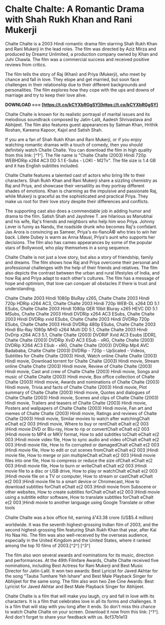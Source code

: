 
 
# Chalte Chalte: A Romantic Drama with Shah Rukh Khan and Rani Mukerji
 
Chalte Chalte is a 2003 Hindi romantic drama film starring Shah Rukh Khan and Rani Mukerji in the lead roles. The film was directed by Aziz Mirza and produced by Dreamz Unlimited, a production company owned by Khan and Juhi Chawla. The film was a commercial success and received positive reviews from critics.
 
The film tells the story of Raj (Khan) and Priya (Mukerji), who meet by chance and fall in love. They elope and get married, but soon face challenges in their relationship due to their different backgrounds and personalities. The film explores how they cope with the ups and downs of marriage and try to keep their love alive.
 
**DOWNLOAD === [https://t.co/kCYXbRGgSY](https://t.co/kCYXbRGgSY)**


 
Chalte Chalte is known for its realistic portrayal of marital issues and its melodious soundtrack composed by Jatin-Lalit, Aadesh Shrivastava and Abhijeet. The film also features guest appearances by Salman Khan, Hrithik Roshan, Kareena Kapoor, Kajol and Satish Shah.
 
If you are a fan of Shah Rukh Khan and Rani Mukerji, or if you enjoy watching romantic dramas with a touch of comedy, then you should definitely watch Chalte Chalte. You can download the film in high quality from this link: [^1^]. The file name is "Chalte Chalte (2003) Hindi 720p WEBHDRip x264 AC3 DD 5.1 E-Subs - LOKI - M2Tv". The file size is 1.4 GB and it has English subtitles included.
  
Chalte Chalte features a talented cast of actors who bring life to their characters. Shah Rukh Khan and Rani Mukerji share a sizzling chemistry as Raj and Priya, and showcase their versatility as they portray different shades of emotions. Khan is charming as the impulsive and passionate Raj, while Mukerji is graceful as the sophisticated and practical Priya. They make us root for their love story despite their differences and conflicts.
 
The supporting cast also does a commendable job in adding humor and drama to the film. Satish Shah and Jayshree T. are hilarious as Manubhai and his wife, Raj's friends and neighbors who help him woo Priya. Johnny Lever is funny as Nandu, the roadside drunk who becomes Raj's confidant. Jas Arora is convincing as Sameer, Priya's ex-fiancÃ© who tries to win her back. Lillete Dubey is warm as Anna Mausi, Priya's aunt who supports her decisions. The film also has cameo appearances by some of the popular stars of Bollywood, who play themselves in a song sequence.
 
Chalte Chalte is not just a love story, but also a story of friendship, family and dreams. The film shows how Raj and Priya overcome their personal and professional challenges with the help of their friends and relatives. The film also depicts the contrast between the urban and rural lifestyles of India, and how Raj and Priya adapt to each other's cultures. The film has a message of hope and optimism, that love can conquer all obstacles if there is trust and understanding.
 
Chalte Chalte 2003 Hindi 1080p BluRay x265,  Chalte Chalte 2003 Hindi 720p HDRip x264 AC3,  Chalte Chalte 2003 Hindi 720p WEB-DL x264 DD 5.1 ESubs,  Chalte Chalte 2003 Hindi 1080p GER 10bit Bluray x265 HEVC DD 5.1 MSubs,  Chalte Chalte 2003 Hindi DVDRip x264 AC3 ESubs,  Chalte Chalte 2003 Hindi DVDRip xvid ESubs,  Chalte Chalte 2003 Hindi DVDRip 720p ESubs,  Chalte Chalte 2003 Hindi DVDRip 480p ESubs,  Chalte Chalte 2003 Hindi Blu-Ray 1080p MHD x264 Multi DD 5.1,  Chalte Chalte 2003 Hindi DvDrip x264 AC3 5.1,  Chalte Chalte (2003) DVDRiP Xvid AC3 Esubs [DDR],  Chalte Chalte (2003) DVDRip XviD AC3 ESub - xRG,  Chalte Chalte (2003) DVDRip X264 AC3 ESub - xRG,  Chalte Chalte (2003) DVDRip Mp4 AVC Badababa,  Chalte Chalte (2003) DVDRip - 720p - UpScaled - Videos,  Subtitles for Chalte Chalte (2003) Hindi,  Watch online Chalte Chalte (2003) Hindi movie,  Download torrent for Chalte Chalte (2003) Hindi movie,  Stream online Chalte Chalte (2003) Hindi movie,  Review of Chalte Chalte (2003) Hindi movie,  Cast and crew of Chalte Chalte (2003) Hindi movie,  Songs and music of Chalte Chalte (2003) Hindi movie,  Box office collection of Chalte Chalte (2003) Hindi movie,  Awards and nominations of Chalte Chalte (2003) Hindi movie,  Trivia and facts of Chalte Chalte (2003) Hindi movie,  Plot summary of Chalte Chalte (2003) Hindi movie,  Quotes and dialogues of Chalte Chalte (2003) Hindi movie,  Scenes and clips of Chalte Chalte (2003) Hindi movie,  Trailers and teasers of Chalte Chalte (2003) Hindi movie,  Posters and wallpapers of Chalte Chalte (2003) Hindi movie,  Fan art and memes of Chalte Chalte (2003) Hindi movie,  Ratings and reviews of Chalte Chalte (2003) Hindi movie,  Similar movies to watch after watchingChalt eChalt e(2 003 )Hindi movie,  Where to buy or rentChalt eChalt e(2 003 )Hindi movie DVD or Blu-ray,  How to rip or convertChalt eChalt e(2 003 )Hindi movie to MP4 or MKV format,  How to add subtitles toChalt eChalt e(2 003 )Hindi movie video file,  How to sync audio and video ofChalt eChalt e(2 003 )Hindi movie file,  How to fix corrupted or damagedChalt eChalt e(2 003 )Hindi movie file,  How to edit or cut scenes fromChalt eChalt e(2 003 )Hindi movie file,  How to merge or join multipleChalt eChalt e(2 003 )Hindi movie files into one file,  How to compress or reduce the size ofChalt eChalt e(2 003 )Hindi movie file,  How to burn or writeChalt eChalt e(2 003 )Hindi movie file to a disc or USB drive,  How to play or watchChalt eChalt e(2 003 )Hindi movie file on a TV or computer,  How to stream or castChalt eChalt e(2 003 )Hindi movie file to a smart device or Chromecast,  How to download subtitles forChalt eChalt e(2 003 )Hindi movie from Subscene or other websites,  How to create subtitles forChalt eChalt e(2 003 )Hindi movie using a subtitle editor software,  How to translate subtitles forChalt eChalt e(2 003 )Hindi movie to another language using Google Translate or other tools
  
Chalte Chalte was a box office hit, earning â¹43.38 crore (US$5.4 million) worldwide. It was the seventh highest-grossing Indian film of 2003, and the second highest-grossing film featuring Shah Rukh Khan that year, after Kal Ho Naa Ho. The film was also well-received by the overseas audience, especially in the United Kingdom and the United States, where it ranked among the top 10 films of 2003.[^2^] [^3^]
 
The film also won several awards and nominations for its music, direction and performances. At the 49th Filmfare Awards, Chalte Chalte received five nominations, including Best Actress for Rani Mukerji and Best Music Director for Jatin-Lalit. It won two awards: Best Lyricist for Javed Akhtar for the song "Tauba Tumhare Yeh Ishare" and Best Male Playback Singer for Abhijeet for the same song. The film also won two Zee Cine Awards: Best Lyricist for Javed Akhtar and Best Male Playback Singer for Abhijeet.
 
Chalte Chalte is a film that will make you laugh, cry and fall in love with its characters. It is a film that celebrates love in all its forms and challenges. It is a film that will stay with you long after it ends. So don't miss this chance to watch Chalte Chalte on your screen. Download it now from this link: [^1^]. And don't forget to share your feedback with us.
 8cf37b1e13
 
